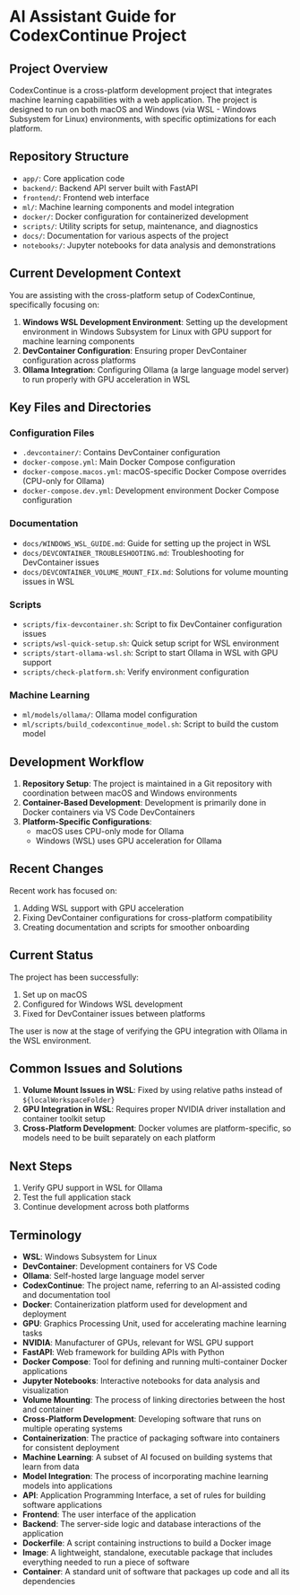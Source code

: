 # AI Assistant Guide for CodexContinue Project

## Project Overview

CodexContinue is a cross-platform development project that integrates machine learning capabilities with a web application. The project is designed to run on both macOS and Windows (via WSL - Windows Subsystem for Linux) environments, with specific optimizations for each platform.

## Repository Structure

- `app/`: Core application code
- `backend/`: Backend API server built with FastAPI
- `frontend/`: Frontend web interface
- `ml/`: Machine learning components and model integration
- `docker/`: Docker configuration for containerized development
- `scripts/`: Utility scripts for setup, maintenance, and diagnostics
- `docs/`: Documentation for various aspects of the project
- `notebooks/`: Jupyter notebooks for data analysis and demonstrations

## Current Development Context

You are assisting with the cross-platform setup of CodexContinue, specifically focusing on:

1. **Windows WSL Development Environment**: Setting up the development environment in Windows Subsystem for Linux with GPU support for machine learning components
2. **DevContainer Configuration**: Ensuring proper DevContainer configuration across platforms
3. **Ollama Integration**: Configuring Ollama (a large language model server) to run properly with GPU acceleration in WSL

## Key Files and Directories

### Configuration Files

- `.devcontainer/`: Contains DevContainer configuration
- `docker-compose.yml`: Main Docker Compose configuration
- `docker-compose.macos.yml`: macOS-specific Docker Compose overrides (CPU-only for Ollama)
- `docker-compose.dev.yml`: Development environment Docker Compose configuration

### Documentation

- `docs/WINDOWS_WSL_GUIDE.md`: Guide for setting up the project in WSL
- `docs/DEVCONTAINER_TROUBLESHOOTING.md`: Troubleshooting for DevContainer issues
- `docs/DEVCONTAINER_VOLUME_MOUNT_FIX.md`: Solutions for volume mounting issues in WSL

### Scripts

- `scripts/fix-devcontainer.sh`: Script to fix DevContainer configuration issues
- `scripts/wsl-quick-setup.sh`: Quick setup script for WSL environment
- `scripts/start-ollama-wsl.sh`: Script to start Ollama in WSL with GPU support
- `scripts/check-platform.sh`: Verify environment configuration

### Machine Learning

- `ml/models/ollama/`: Ollama model configuration
- `ml/scripts/build_codexcontinue_model.sh`: Script to build the custom model

## Development Workflow

1. **Repository Setup**: The project is maintained in a Git repository with coordination between macOS and Windows environments
2. **Container-Based Development**: Development is primarily done in Docker containers via VS Code DevContainers
3. **Platform-Specific Configurations**:
   - macOS uses CPU-only mode for Ollama
   - Windows (WSL) uses GPU acceleration for Ollama

## Recent Changes

Recent work has focused on:

1. Adding WSL support with GPU acceleration
2. Fixing DevContainer configurations for cross-platform compatibility
3. Creating documentation and scripts for smoother onboarding

## Current Status

The project has been successfully:

1. Set up on macOS
2. Configured for Windows WSL development
3. Fixed for DevContainer issues between platforms

The user is now at the stage of verifying the GPU integration with Ollama in the WSL environment.

## Common Issues and Solutions

1. **Volume Mount Issues in WSL**: Fixed by using relative paths instead of `${localWorkspaceFolder}`
2. **GPU Integration in WSL**: Requires proper NVIDIA driver installation and container toolkit setup
3. **Cross-Platform Development**: Docker volumes are platform-specific, so models need to be built separately on each platform

## Next Steps

1. Verify GPU support in WSL for Ollama
2. Test the full application stack
3. Continue development across both platforms

## Terminology

- **WSL**: Windows Subsystem for Linux
- **DevContainer**: Development containers for VS Code
- **Ollama**: Self-hosted large language model server
- **CodexContinue**: The project name, referring to an AI-assisted coding and documentation tool
- **Docker**: Containerization platform used for development and deployment
- **GPU**: Graphics Processing Unit, used for accelerating machine learning tasks
- **NVIDIA**: Manufacturer of GPUs, relevant for WSL GPU support
- **FastAPI**: Web framework for building APIs with Python
- **Docker Compose**: Tool for defining and running multi-container Docker applications
- **Jupyter Notebooks**: Interactive notebooks for data analysis and visualization
- **Volume Mounting**: The process of linking directories between the host and container
- **Cross-Platform Development**: Developing software that runs on multiple operating systems
- **Containerization**: The practice of packaging software into containers for consistent deployment
- **Machine Learning**: A subset of AI focused on building systems that learn from data
- **Model Integration**: The process of incorporating machine learning models into applications
- **API**: Application Programming Interface, a set of rules for building software applications
- **Frontend**: The user interface of the application
- **Backend**: The server-side logic and database interactions of the application
- **Dockerfile**: A script containing instructions to build a Docker image
- **Image**: A lightweight, standalone, executable package that includes everything needed to run a piece of software
- **Container**: A standard unit of software that packages up code and all its dependencies